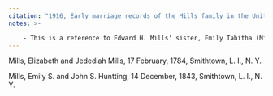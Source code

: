 ```yaml
---
citation: "1916, Early marriage records of the Mills family in the United States : official and authoritative records of Mills marriages in the original states and colonies from 1628 to 1865 by William Montgomery Clemens, p34, ancestry.com"
notes: >-

    - This is a reference to Edward H. Mills' sister, Emily Tabitha (Mills) Huntting (1821–1849) who married John Smith Huntting (1817–1893),
---
```

Mills, Elizabeth and Jedediah Mills, 17 February, 1784, Smithtown, L. I., N. Y.

Mills, Emily S. and John S. Huntting, 14 December, 1843, Smithtown, L. I., N. Y.
